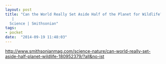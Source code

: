 ```yaml
---
layout: post
title: "Can the World Really Set Aside Half of the Planet for Wildlife?
   |
  Science | Smithsonian"
tags:
- pocket
date:  "2014-09-19 11:48:03"
---
```


http://www.smithsonianmag.com/science-nature/can-world-really-set-aside-half-planet-wildlife-180952379/?all&no-ist

